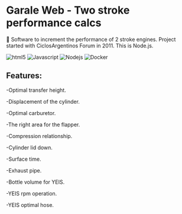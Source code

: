 # Garale Web - Two stroke performance calcs
🔭 Software to increment the performance of 2 stroke engines.
Project started with CiclosArgentinos Forum in 2011. This is Node.js.

<p>
  <img alt="html5" src="https://img.shields.io/badge/-HTML5-E34F26?style=flat-square&logo=html5&logoColor=white" /> 
  <img alt="Javascript" src="https://img.shields.io/badge/-javascript-f7df1c?style=flat-square&logo=javascript&logoColor=black" />
  <img alt="Nodejs" src="https://img.shields.io/badge/-Nodejs-43853d?style=flat-square&logo=Node.js&logoColor=white" />
  <img alt="Docker" src="https://img.shields.io/badge/-Docker-46a2f1?style=flat-square&logo=docker&logoColor=white" />
</p>

## Features:

-Optimal transfer height.

-Displacement of the cylinder.

-Optimal carburetor.

-The right area for the flapper.

-Compression relationship.

-Cylinder lid down.

-Surface time.

-Exhaust pipe.

-Bottle volume for YEIS.

-YEIS rpm operation.

-YEIS optimal hose.
